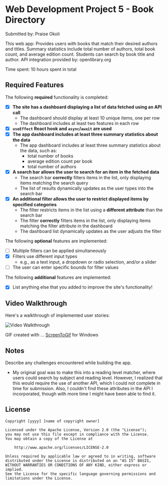 # Web Development Project 5 - Book Directory

Submitted by: Praise Okoli

This web app: Provides users with books that match their desired authors and titles. Summary statistics include total number of authors, total book count, and average edition count. Students can search by book title and author. 
API integration provided by: openlibrary.org 

Time spent: 10 hours spent in total

## Required Features

The following **required** functionality is completed:

- [X] **The site has a dashboard displaying a list of data fetched using an API call**
  - The dashboard should display at least 10 unique items, one per row
  - The dashboard includes at least two features in each row
- [X] **`useEffect` React hook and `async`/`await` are used**
- [X] **The app dashboard includes at least three summary statistics about the data** 
  - The app dashboard includes at least three summary statistics about the data, such as:
    - total number of books
    - average edition count per book
    - total number of authors
- [X] **A search bar allows the user to search for an item in the fetched data**
  - The search bar **correctly** filters items in the list, only displaying items matching the search query
  - The list of results dynamically updates as the user types into the search bar
- [X] **An additional filter allows the user to restrict displayed items by specified categories**
  - The filter restricts items in the list using a **different attribute** than the search bar 
  - The filter **correctly** filters items in the list, only displaying items matching the filter attribute in the dashboard
  - The dashboard list dynamically updates as the user adjusts the filter

The following **optional** features are implemented:

- [ ] Multiple filters can be applied simultaneously
- [X] Filters use different input types
  - e.g., as a text input, a dropdown or radio selection, and/or a slider
- [ ] The user can enter specific bounds for filter values

The following **additional** features are implemented:

* [X] List anything else that you added to improve the site's functionality!

## Video Walkthrough

Here's a walkthrough of implemented user stories:

<img src='' title='Video Walkthrough' width='' alt='Video Walkthrough' />

<!-- Replace this with whatever GIF tool you used! -->
GIF created with ... 
[ScreenToGif](https://www.screentogif.com/) for Windows

## Notes

Describe any challenges encountered while building the app.

- My original goal was to make this into a reading level matcher, where users could search by subject and reading level. However, I realized that this would require the use of another API, which I could not complete in time for submission. Also, I couldn't find these attributes in the API I incorporated, though with more time I might have been able to find it. 

## License

    Copyright [yyyy] [name of copyright owner]

    Licensed under the Apache License, Version 2.0 (the "License");
    you may not use this file except in compliance with the License.
    You may obtain a copy of the License at

        http://www.apache.org/licenses/LICENSE-2.0

    Unless required by applicable law or agreed to in writing, software
    distributed under the License is distributed on an "AS IS" BASIS,
    WITHOUT WARRANTIES OR CONDITIONS OF ANY KIND, either express or implied.
    See the License for the specific language governing permissions and
    limitations under the License.